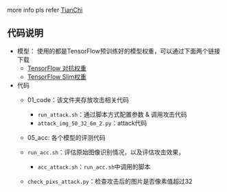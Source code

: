 more info pls refer [TianChi](https://tianchi.aliyun.com/forum/postDetail?postId=87366)

## 代码说明

- 模型：
使用的都是TensorFlow预训练好的模型权重，可以通过下面两个链接下载
    - [TensorFlow 对抗权重](https://github.com/tensorflow/models/tree/master/research/adv_imagenet_models)
    - [TensorFlow Slim权重](https://github.com/tensorflow/models/tree/master/research/slim)
- 代码
     - 01_code：该文件夹存放攻击相关代码
        - `run_attack.sh`：通过脚本方式配置参数 & 调用攻击代码
        - `attack_img_50_32_6m_2.py`：attack代码
    - 05_acc: 各个模型的评测代码
    
    - `run_acc.sh`：评估原始图像识别情况，以及评估攻击效果，
        - `acc_attack.sh`：`run_acc.sh`中调用的脚本
    - `check_pixs_attack.py`：检查攻击后的图片是否像素值超过32




